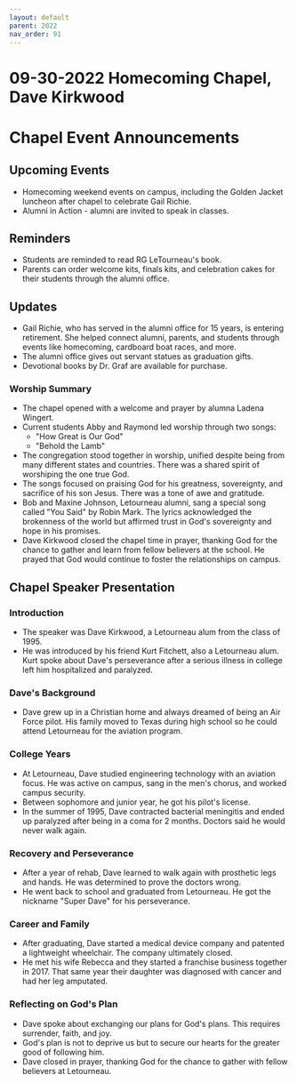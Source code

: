 ```yaml
---
layout: default
parent: 2022
nav_order: 91
---
```


# 09-30-2022 Homecoming Chapel, Dave Kirkwood



# Chapel Event Announcements

## Upcoming Events
- Homecoming weekend events on campus, including the Golden Jacket luncheon after chapel to celebrate Gail Richie.
- Alumni in Action - alumni are invited to speak in classes.

## Reminders
- Students are reminded to read RG LeTourneau's book.
- Parents can order welcome kits, finals kits, and celebration cakes for their students through the alumni office.

## Updates
- Gail Richie, who has served in the alumni office for 15 years, is entering retirement. She helped connect alumni, parents, and students through events like homecoming, cardboard boat races, and more. 
- The alumni office gives out servant statues as graduation gifts.
- Devotional books by Dr. Graf are available for purchase.


### Worship Summary

- The chapel opened with a welcome and prayer by alumna Ladena Wingert.
- Current students Abby and Raymond led worship through two songs:
    - "How Great is Our God" 
    - "Behold the Lamb"
- The congregation stood together in worship, unified despite being from many different states and countries. There was a shared spirit of worshiping the one true God.
- The songs focused on praising God for his greatness, sovereignty, and sacrifice of his son Jesus. There was a tone of awe and gratitude.
- Bob and Maxine Johnson, Letourneau alumni, sang a special song called "You Said" by Robin Mark. The lyrics acknowledged the brokenness of the world but affirmed trust in God's sovereignty and hope in his promises.
- Dave Kirkwood closed the chapel time in prayer, thanking God for the chance to gather and learn from fellow believers at the school. He prayed that God would continue to foster the relationships on campus. 


## Chapel Speaker Presentation

### Introduction

- The speaker was Dave Kirkwood, a Letourneau alum from the class of 1995. 
- He was introduced by his friend Kurt Fitchett, also a Letourneau alum. Kurt spoke about Dave's perseverance after a serious illness in college left him hospitalized and paralyzed.

### Dave's Background

- Dave grew up in a Christian home and always dreamed of being an Air Force pilot. His family moved to Texas during high school so he could attend Letourneau for the aviation program.

### College Years

- At Letourneau, Dave studied engineering technology with an aviation focus. He was active on campus, sang in the men's chorus, and worked campus security.  
- Between sophomore and junior year, he got his pilot's license. 
- In the summer of 1995, Dave contracted bacterial meningitis and ended up paralyzed after being in a coma for 2 months. Doctors said he would never walk again.

### Recovery and Perseverance

- After a year of rehab, Dave learned to walk again with prosthetic legs and hands. He was determined to prove the doctors wrong.
- He went back to school and graduated from Letourneau. He got the nickname "Super Dave" for his perseverance.

### Career and Family 

- After graduating, Dave started a medical device company and patented a lightweight wheelchair. The company ultimately closed.
- He met his wife Rebecca and they started a franchise business together in 2017. That same year their daughter was diagnosed with cancer and had her leg amputated.

### Reflecting on God's Plan

- Dave spoke about exchanging our plans for God's plans. This requires surrender, faith, and joy. 
- God's plan is not to deprive us but to secure our hearts for the greater good of following him. 
- Dave closed in prayer, thanking God for the chance to gather with fellow believers at Letourneau.